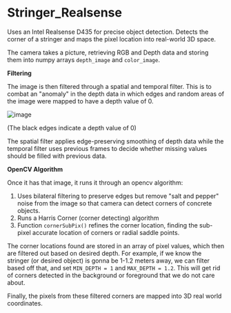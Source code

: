 # Stringer_Realsense
Uses an Intel Realsense D435 for precise object detection. Detects the corner of a stringer and maps the pixel location into real-world 3D space.

The camera takes a picture, retrieving RGB and Depth data and storing them into numpy arrays `depth_image` and `color_image`.

**Filtering**

The image is then filtered through a spatial and temporal filter. This is to combat an "anomaly" in the depth data in which edges and random areas of the image were mapped to have a depth value of 0.

![image](https://user-images.githubusercontent.com/86447811/170658290-0cc7bb66-e418-4de8-aeb1-aaf6024bca83.png)

(The black edges indicate a depth value of 0)

The spatial filter applies edge-preserving smoothing of depth data while the temporal filter uses previous frames to decide whether missing values should be filled with previous data.

**OpenCV Algorithm**

Once it has that image, it runs it through an opencv algorithm:
1. Uses bilateral filtering to preserve edges but remove "salt and pepper" noise from the image so that camera can detect corners of concrete objects.
2. Runs a Harris Corner (corner detecting) algorithm
3. Function `cornerSubPix()` refines the corner location, finding the sub-pixel accurate location of corners or radial saddle points.

The corner locations found are stored in an array of pixel values, which then are filtered out based on desired depth. For example, if we know the stringer (or desired object) is gonna be 1-1.2 meters away, we can filter based off that, and set `MIN_DEPTH = 1` and `MAX_DEPTH = 1.2`. This will get rid of corners detected in the background or foreground that we do not care about.

Finally, the pixels from these filtered corners are mapped into 3D real world coordinates.
